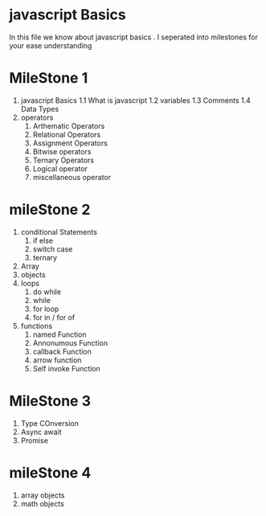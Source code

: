 # javascript Basics 
In this file we know about javascript basics .
 I seperated into milestones for your ease understanding 

# MileStone 1
  1. javascript Basics 
     1.1  What is javascript 
     1.2  variables
     1.3  Comments 
     1.4  Data Types
 2. operators
      1. Arthematic Operators
      2. Relational Operators
      3. Assignment Operators
      4. Bitwise operators
      5. Ternary Operators
      6. Logical operator 
      7. miscellaneous operator 
 

# mileStone 2

 1. conditional Statements 
      1. if else 
      2. switch case 
      3. ternary 
 2. Array 
 3. objects
 4. loops 
       1. do while 
       2. while 
       3. for loop
       4. for in / for of
 5. functions
    1. named Function
    2. Annonumous Function
    3. callback Function
    4. arrow function
    5. Self invoke Function

# MileStone 3 

  1. Type COnversion 
  2. Async await 
  3. Promise
  
# mileStone 4 

  1. array objects 
  2. math objects 

